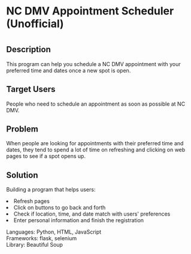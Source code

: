 <h1>NC DMV Appointment Scheduler (Unofficial)<h1>
 
  <h2>Description</h2>
  <p>This program can help you schedule a NC DMV appointment with your preferred time and dates once a new spot is open.  </p>
<h2>Target Users</h2>
  <p>People who need to schedule an appointment as soon as possible at NC DMV.</p>
  

<h2>Problem</h2>
  <p>When people are looking for appointments with their preferred time and dates, they tend to spend a lot of time on refreshing and clicking on web pages to see if a spot opens up.</p>

<h2>Solution</h2>
<p>Building a program that helps users:
  <li>Refresh pages</li>
  <li>Click on buttons to go back and forth</li>
  <li>Check if location, time, and date match with users' preferences</li>
  <li>Enter personal information and finish the registration</li>
</p>
  

Languages: Python, HTML, JavaScript<br>
Frameworks: flask, selenium<br>
Library: Beautiful Soup
